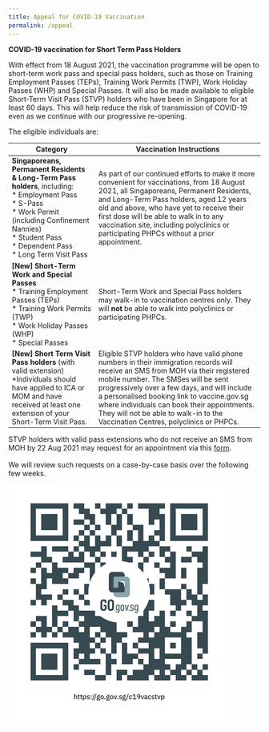 ```yaml
---
title: Appeal for COVID-19 Vaccination
permalink: /appeal
---
```

**COVID-19 vaccination for Short Term Pass Holders**

With effect from 18 August 2021, the vaccination programme will be open to short-term work pass and special pass holders, such as those on Training Employment Passes (TEPs), Training Work Permits (TWP), Work Holiday Passes (WHP) and Special Passes. It will also be made available to eligible Short-Term Visit Pass (STVP) holders who have been in Singapore for
at least 60 days. This will help reduce the risk of transmission of COVID-19 even as we continue with our progressive re-opening. 

The eligible individuals are:


| Category | Vaccination Instructions | 
| -------- | -------- | 
| **Singaporeans, Permanent Residents &amp; Long-Term Pass holders**, including:<br>* Employment Pass<br>* S-Pass<br>* Work Permit (including Confinement Nannies) <br>* Student Pass<br>* Dependent Pass<br>* Long Term Visit Pass| As part of our continued efforts to make it more convenient for vaccinations, from 18 August 2021, all Singaporeans, Permanent Residents, and Long-Term Pass holders, aged 12 years old and above, who have yet to receive their first dose will be able to walk in to any vaccination site, including polyclinics or participating PHPCs without a prior appointment. | 
| **[New] Short-Term Work and Special Passes**<br>* Training Employment Passes (TEPs)<br>* Training Work Permits (TWP)<br>* Work Holiday Passes (WHP)<br>* Special Passes|Short-Term Work and Special Pass holders may walk-in to vaccination centres only. They will **not** be able to walk into polyclinics or participating PHPCs.| 
| **[New] Short Term Visit Pass holders** (with valid extension)<br>*Individuals should have applied to ICA or MOM and have received at least one extension of your Short-Term Visit Pass. | Eligible STVP holders who have valid phone numbers in their immigration records will receive an SMS from MOH via their registered mobile number. The SMSes will be sent progressively over a few days, and will include a personalised booking link to vaccine.gov.sg where individuals can book their appointments. They will not be able to walk-in to the Vaccination Centres, polyclinics or PHPCs.| 


STVP holders with valid pass extensions who do not receive an SMS from MOH by 22 Aug 2021 may request for an appointment via this [form](https://form.gov.sg/611b8d4fd152f10012dd3428). <br><br>
We will review such requests on a case-by-case basis over the following few weeks.

![Alt text for image on Isomer site](/images/appeal%20QR.png)















<p></p>